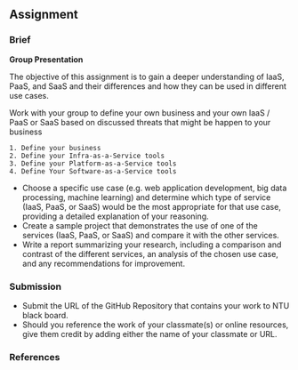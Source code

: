 ## Assignment

### Brief


**Group Presentation**

The objective of this assignment is to gain a deeper understanding of IaaS, PaaS, and SaaS and their differences and how they can be used in different use cases.

Work with your group to define your own business and your own IaaS / PaaS or SaaS based on discussed threats that might be happen to your business

```
1. Define your business
2. Define your Infra-as-a-Service tools
3. Define your Platform-as-a-Service tools
4. Define Your Software-as-a-Service tools
```

- Choose a specific use case (e.g. web application development, big data processing, machine learning) and determine which type of service (IaaS, PaaS, or SaaS) would be the most appropriate for that use case, providing a detailed explanation of your reasoning.
- Create a sample project that demonstrates the use of one of the services (IaaS, PaaS, or SaaS) and compare it with the other services.
- Write a report summarizing your research, including a comparison and contrast of the different services, an analysis of the chosen use case, and any recommendations for improvement.


### Submission 

- Submit the URL of the GitHub Repository that contains your work to NTU black board.
- Should you reference the work of your classmate(s) or online resources, give them credit by adding either the name of your classmate or URL. 

### References

